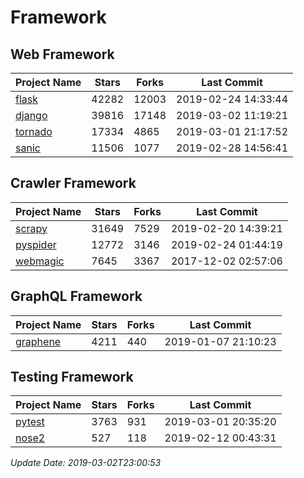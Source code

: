# Framework

## Web Framework

| Project Name | Stars | Forks | Last Commit |
| ------------ | ----- | ----- | ----------- |
| [flask](https://github.com/pallets/flask) | 42282 | 12003 | 2019-02-24 14:33:44 |
| [django](https://github.com/django/django) | 39816 | 17148 | 2019-03-02 11:19:21 |
| [tornado](https://github.com/tornadoweb/tornado) | 17334 | 4865 | 2019-03-01 21:17:52 |
| [sanic](https://github.com/huge-success/sanic) | 11506 | 1077 | 2019-02-28 14:56:41 |

## Crawler Framework

| Project Name | Stars | Forks | Last Commit |
| ------------ | ----- | ----- | ----------- |
| [scrapy](https://github.com/scrapy/scrapy) | 31649 | 7529 | 2019-02-20 14:39:21 |
| [pyspider](https://github.com/binux/pyspider) | 12772 | 3146 | 2019-02-24 01:44:19 |
| [webmagic](https://github.com/code4craft/webmagic) | 7645 | 3367 | 2017-12-02 02:57:06 |

## GraphQL Framework

| Project Name | Stars | Forks | Last Commit |
| ------------ | ----- | ----- | ----------- |
| [graphene](https://github.com/graphql-python/graphene) | 4211 | 440 | 2019-01-07 21:10:23 |

## Testing Framework

| Project Name | Stars | Forks | Last Commit |
| ------------ | ----- | ----- | ----------- |
| [pytest](https://github.com/pytest-dev/pytest) | 3763 | 931 | 2019-03-01 20:35:20 |
| [nose2](https://github.com/nose-devs/nose2) | 527 | 118 | 2019-02-12 00:43:31 |

*Update Date: 2019-03-02T23:00:53*